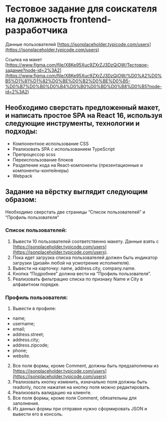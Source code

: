 # Тестовое задание для соискателя на должность frontend-разработчика

Данные пользователей [https://jsonplaceholder.typicode.com/users](https://jsonplaceholder.typicode.com/users)

Ссылка на макет [https://www.figma.com/file/X8Ke95Xuc9ZXrZJ3DzQjOW/Тестовое-задание?node-id=2%3A2](https://www.figma.com/file/X8Ke95Xuc9ZXrZJ3DzQjOW/%D0%A2%D0%B5%D1%81%D1%82%D0%BE%D0%B2%D0%BE%D0%B5-%D0%B7%D0%B0%D0%B4%D0%B0%D0%BD%D0%B8%D0%B5?node-id=2%3A2)

## Необходимо сверстать предложенный макет, и написать простое SPA на React 16, используя следующие инструменты, технологии и подходы:

- Компонентное использование CSS
- Реализовать SPA с использованием TypeScript
- Препроцессор scss
- Переиспользование блоков
- Разделение кода на React-компоненты (презентационные и компоненты-контейнеры)
- Webpack

## Задание на вёрстку выглядит следующим образом:

Необходимо сверстать две страницы “Список пользователей” и “Профиль пользователя”

### Список пользователей:

1. Вывести 10 пользователей соответственно макету. Данные взять с [https://jsonplaceholder.typicode.com/users](https://jsonplaceholder.typicode.com/users).
2. Пока идет загрузка списка пользователей должен быть индикатор загрузки (дизайн любой на усмотрение исполнителя).
3. Вывести на карточку: name, address.city, company.name.
4. Кнопка “Подробнее” должна вести на “Профиль пользователя”.
5. Реализовать фильтрацию списка по признаку Name и City в алфавитном порядке.

### Профиль пользователя:

1. Вывести в профиле:

- name;
- username;
- email;
- address.street;
- address.city;
- address.zipcode;
- phone;
- website.

2. Все поля формы, кроме Comment, должны быть предзаполнены из [https://jsonplaceholder.typicode.com/users](https://jsonplaceholder.typicode.com/users)
3. Реализовать кнопку изменить, изначально поля должны быть readonly, после нажатия на кнопку поля можно редактировать.
4. Реализовать валидацию на клиенте.
5. Все поля формы, кроме поля Comment, обязательны для заполнения.
6. Из данных формы при отправке нужно сформировать JSON и вывести его в консоль.
